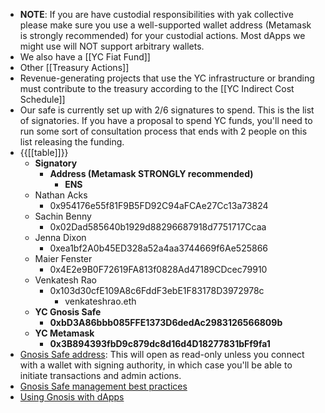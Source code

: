 - **NOTE**: If you are have custodial responsibilities with yak collective please make sure you use a well-supported wallet address (Metamask is strongly recommended) for your custodial actions. Most dApps we might use will NOT support arbitrary wallets.
- We also have a [[YC Fiat Fund]]
- Other [[Treasury Actions]]
- Revenue-generating projects that use the YC infrastructure or branding must contribute to the treasury according to the [[YC Indirect Cost Schedule]]
- Our safe is currently set up with 2/6 signatures to spend. This is the list of signatories. If you have a proposal to spend YC funds, you'll need to run some sort of consultation process that ends with 2 people on this list releasing the funding.
- {{[[table]]}}
    - **Signatory**
        - **Address (Metamask STRONGLY recommended)** 
            - **ENS**
    - Nathan Acks
        - 0x954176e55f81F9B5FD92C94aFCAe27Cc13a73824
    - Sachin Benny
        - 0x02Dad585640b1929d88296687918d7751717Ccaa
    - Jenna Dixon
        - 0xea1bf2A0b45ED328a52a4aa3744669f6Ae525866
    - Maier Fenster
        - 0x4E2e9B0F72619FA813f0828Ad47189CDcec79910
    - Venkatesh Rao
        - 0x103d30cfE109A8c6FddF3ebE1F83178D3972978c
            - venkateshrao.eth
    - **YC Gnosis Safe**
        - **0xbD3A86bbb085FFE1373D6dedAc2983126566809b**
    - **YC Metamask**
        - **0x3B894393fbD9c879dc8d16d4D18277831bFf9fa1**
- [Gnosis Safe address](https://gnosis-safe.io/app/#/safes/0xbD3A86bbb085FFE1373D6dedAc2983126566809b/balances): This will open as read-only unless you connect with a wallet with signing authority, in which case you'll be able to initiate transactions and admin actions.
- [Gnosis Safe management best practices](https://help.gnosis-safe.io/en/articles/4772567-what-safe-setup-should-i-use)
- [Using Gnosis with dApps](https://help.gnosis-safe.io/en/articles/4356253-walletconnect-safe-app)
